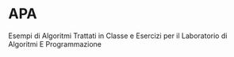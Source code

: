 APA
=======


Esempi di Algoritmi Trattati in Classe e Esercizi per il Laboratorio di Algoritmi E Programmazione


